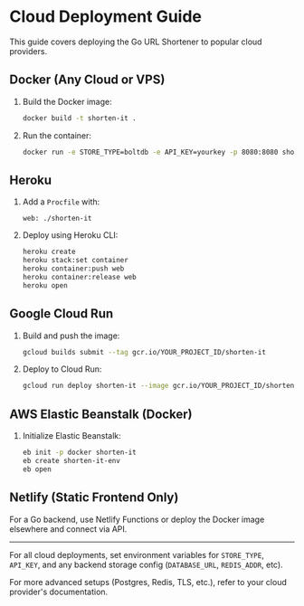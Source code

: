 # Cloud Deployment Guide

This guide covers deploying the Go URL Shortener to popular cloud providers.

## Docker (Any Cloud or VPS)
1. Build the Docker image:
   ```bash
   docker build -t shorten-it .
   ```
2. Run the container:
   ```bash
   docker run -e STORE_TYPE=boltdb -e API_KEY=yourkey -p 8080:8080 shorten-it
   ```

## Heroku
1. Add a `Procfile` with:
   ```
   web: ./shorten-it
   ```
2. Deploy using Heroku CLI:
   ```bash
   heroku create
   heroku stack:set container
   heroku container:push web
   heroku container:release web
   heroku open
   ```

## Google Cloud Run
1. Build and push the image:
   ```bash
   gcloud builds submit --tag gcr.io/YOUR_PROJECT_ID/shorten-it
   ```
2. Deploy to Cloud Run:
   ```bash
   gcloud run deploy shorten-it --image gcr.io/YOUR_PROJECT_ID/shorten-it --platform managed --region YOUR_REGION --allow-unauthenticated --set-env-vars STORE_TYPE=boltdb,API_KEY=yourkey
   ```

## AWS Elastic Beanstalk (Docker)
1. Initialize Elastic Beanstalk:
   ```bash
   eb init -p docker shorten-it
   eb create shorten-it-env
   eb open
   ```

## Netlify (Static Frontend Only)
For a Go backend, use Netlify Functions or deploy the Docker image elsewhere and connect via API.

---
For all cloud deployments, set environment variables for `STORE_TYPE`, `API_KEY`, and any backend storage config (`DATABASE_URL`, `REDIS_ADDR`, etc).

For more advanced setups (Postgres, Redis, TLS, etc.), refer to your cloud provider's documentation.

